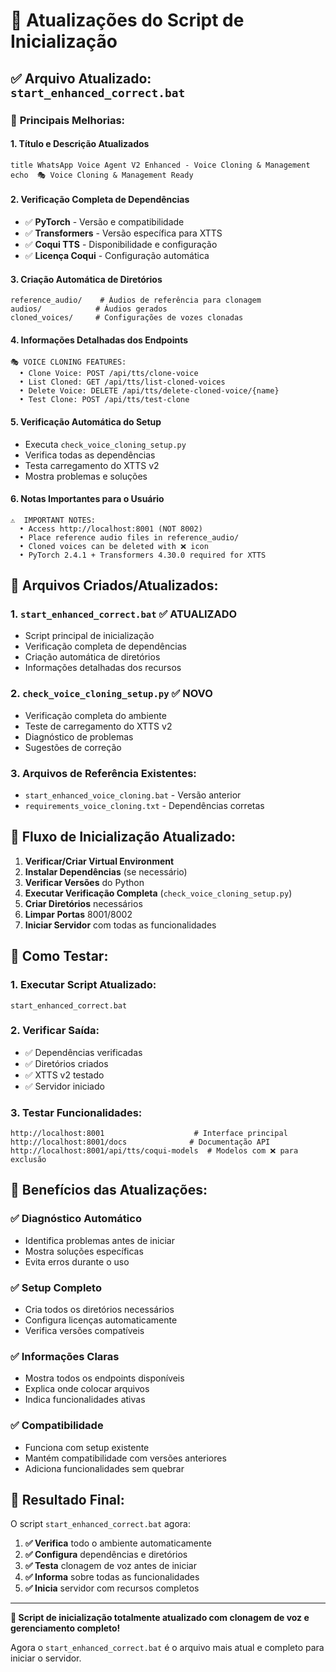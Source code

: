 # 🚀 Atualizações do Script de Inicialização

## ✅ Arquivo Atualizado: `start_enhanced_correct.bat`

### 🎯 **Principais Melhorias:**

#### 1. **Título e Descrição Atualizados**
```batch
title WhatsApp Voice Agent V2 Enhanced - Voice Cloning & Management
echo  🎭 Voice Cloning & Management Ready
```

#### 2. **Verificação Completa de Dependências**
- ✅ **PyTorch** - Versão e compatibilidade
- ✅ **Transformers** - Versão específica para XTTS
- ✅ **Coqui TTS** - Disponibilidade e configuração
- ✅ **Licença Coqui** - Configuração automática

#### 3. **Criação Automática de Diretórios**
```batch
reference_audio/    # Áudios de referência para clonagem
audios/            # Áudios gerados
cloned_voices/     # Configurações de vozes clonadas
```

#### 4. **Informações Detalhadas dos Endpoints**
```
🎭 VOICE CLONING FEATURES:
  • Clone Voice: POST /api/tts/clone-voice
  • List Cloned: GET /api/tts/list-cloned-voices
  • Delete Voice: DELETE /api/tts/delete-cloned-voice/{name}
  • Test Clone: POST /api/tts/test-clone
```

#### 5. **Verificação Automática do Setup**
- Executa `check_voice_cloning_setup.py`
- Verifica todas as dependências
- Testa carregamento do XTTS v2
- Mostra problemas e soluções

#### 6. **Notas Importantes para o Usuário**
```
⚠️  IMPORTANT NOTES:
  • Access http://localhost:8001 (NOT 8002)
  • Place reference audio files in reference_audio/
  • Cloned voices can be deleted with ❌ icon
  • PyTorch 2.4.1 + Transformers 4.30.0 required for XTTS
```

## 📁 **Arquivos Criados/Atualizados:**

### 1. **`start_enhanced_correct.bat`** ✅ ATUALIZADO
- Script principal de inicialização
- Verificação completa de dependências
- Criação automática de diretórios
- Informações detalhadas dos recursos

### 2. **`check_voice_cloning_setup.py`** ✅ NOVO
- Verificação completa do ambiente
- Teste de carregamento do XTTS v2
- Diagnóstico de problemas
- Sugestões de correção

### 3. **Arquivos de Referência Existentes:**
- `start_enhanced_voice_cloning.bat` - Versão anterior
- `requirements_voice_cloning.txt` - Dependências corretas

## 🔄 **Fluxo de Inicialização Atualizado:**

1. **Verificar/Criar Virtual Environment**
2. **Instalar Dependências** (se necessário)
3. **Verificar Versões** do Python
4. **Executar Verificação Completa** (`check_voice_cloning_setup.py`)
5. **Criar Diretórios** necessários
6. **Limpar Portas** 8001/8002
7. **Iniciar Servidor** com todas as funcionalidades

## 🧪 **Como Testar:**

### 1. **Executar Script Atualizado:**
```batch
start_enhanced_correct.bat
```

### 2. **Verificar Saída:**
- ✅ Dependências verificadas
- ✅ Diretórios criados
- ✅ XTTS v2 testado
- ✅ Servidor iniciado

### 3. **Testar Funcionalidades:**
```
http://localhost:8001                    # Interface principal
http://localhost:8001/docs              # Documentação API
http://localhost:8001/api/tts/coqui-models  # Modelos com ❌ para exclusão
```

## 🎯 **Benefícios das Atualizações:**

### ✅ **Diagnóstico Automático**
- Identifica problemas antes de iniciar
- Mostra soluções específicas
- Evita erros durante o uso

### ✅ **Setup Completo**
- Cria todos os diretórios necessários
- Configura licenças automaticamente
- Verifica versões compatíveis

### ✅ **Informações Claras**
- Mostra todos os endpoints disponíveis
- Explica onde colocar arquivos
- Indica funcionalidades ativas

### ✅ **Compatibilidade**
- Funciona com setup existente
- Mantém compatibilidade com versões anteriores
- Adiciona funcionalidades sem quebrar

## 🚀 **Resultado Final:**

O script `start_enhanced_correct.bat` agora:

1. **✅ Verifica** todo o ambiente automaticamente
2. **✅ Configura** dependências e diretórios
3. **✅ Testa** clonagem de voz antes de iniciar
4. **✅ Informa** sobre todas as funcionalidades
5. **✅ Inicia** servidor com recursos completos

---

**🎉 Script de inicialização totalmente atualizado com clonagem de voz e gerenciamento completo!**

Agora o `start_enhanced_correct.bat` é o arquivo mais atual e completo para iniciar o servidor.